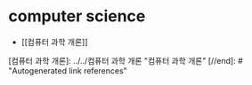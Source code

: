 # computer science

- [[컴퓨터 과학 개론]]

[//begin]: # "Autogenerated link references for markdown compatibility"
[컴퓨터 과학 개론]: ../../컴퓨터 과학 개론 "컴퓨터 과학 개론"
[//end]: # "Autogenerated link references"
